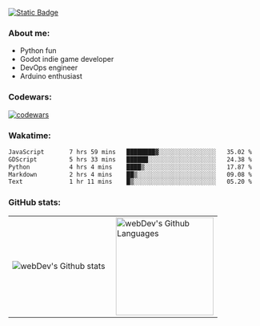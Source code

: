 [![Static Badge](https://img.shields.io/badge/Telegram-blue?style=flat&logo=telegram&link=https://t.me/sfkulagin)](https://t.me/sfkulagin)
### About me:

- Python fun
- Godot indie game developer
- DevOps engineer
- Arduino enthusiast

### Codewars:

[![codewars](https://www.codewars.com/users/talkafk/badges/large)](https://www.codewars.com/users/talkafk)

### Wakatime:

<!--START_SECTION:waka-->

```txt
JavaScript       7 hrs 59 mins   ████████▓░░░░░░░░░░░░░░░░   35.02 %
GDScript         5 hrs 33 mins   ██████░░░░░░░░░░░░░░░░░░░   24.38 %
Python           4 hrs 4 mins    ████▒░░░░░░░░░░░░░░░░░░░░   17.87 %
Markdown         2 hrs 4 mins    ██▒░░░░░░░░░░░░░░░░░░░░░░   09.08 %
Text             1 hr 11 mins    █▒░░░░░░░░░░░░░░░░░░░░░░░   05.20 %
```

<!--END_SECTION:waka-->

### GitHub stats:

<table>
  <tr>
    <td>
      <img align="left" src="http://github-readme-streak-stats.herokuapp.com?user=talkafk&theme=dark&background=000000" alt="webDev's Github stats" />
    </td>
    <td>
      <img height="195px" align="right" alt="webDev's Github Languages" src="https://github-readme-stats-sigma-five.vercel.app/api/top-langs/?username=talkafk&layout=compact&theme=vision-friendly-dark" />
    </td>
  </tr>
</table>
